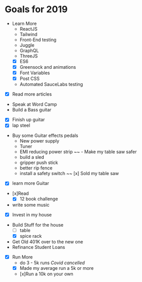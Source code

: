 # Goals for 2019
- Learn More  
  - ReactJS  
  - Tailwind
  - Front-End testing
  - Juggle
  - GraphQL
  - ThreeJS
  - [x] ES6
  - [x] Greensock and animations
  - [x] Font Variables
  - [x] Post CSS
  - Automated SauceLabs testing
- [x] Read more articles
- Speak at Word Camp
- Build a Bass guitar
- [x] Finish up guitar
- [x] lap steel
- Buy some Guitar effects pedals
  - New power supply
  - Tuner
  - EMI reducing power strip
~~ - Make my table saw safer
  - build a sled
  - gripper push stick
  - better rip fence
  - install a safety switch ~~
  [x] Sold my table saw
- [x] learn more Guitar
- [x]Read  
  - [x] 12 book challenge  
- write some music  
- [x] Invest in my house
- Build Stuff for the house
  - [ ] table
  - [x] spice rack
- Get Old 401K over to the new one
- Refinance Student Loans
- [x] Run More
  - do 3 - 5k runs *Covid cancelled*
  - [x] Made my average run a 5k or more
  - [x]Run a 10k on your own